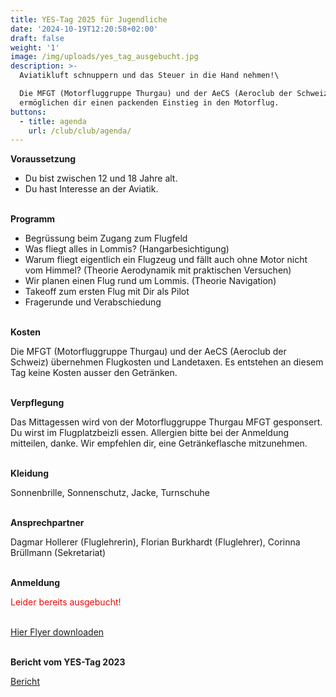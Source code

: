 ```yaml
---
title: YES-Tag 2025 für Jugendliche
date: '2024-10-19T12:20:58+02:00'
draft: false
weight: '1'
image: /img/uploads/yes_tag_ausgebucht.jpg
description: >-
  Aviatikluft schnuppern und das Steuer in die Hand nehmen!\

  Die MFGT (Motorfluggruppe Thurgau) und der AeCS (Aeroclub der Schweiz)
  ermöglichen dir einen packenden Einstieg in den Motorflug.
buttons:
  - title: agenda
    url: /club/club/agenda/
---
```

**Voraussetzung**

* Du bist zwischen 12 und 18 Jahre alt.
* Du hast Interesse an der Aviatik.

\
**Programm**

* Begrüssung beim Zugang zum Flugfeld
* Was fliegt alles in Lommis? (Hangarbesichtigung)
* Warum fliegt eigentlich ein Flugzeug und fällt auch ohne Motor nicht vom Himmel? (Theorie Aerodynamik mit praktischen Versuchen)
* Wir planen einen Flug rund um Lommis. (Theorie Navigation)
* Takeoff zum ersten Flug mit Dir als Pilot
* Fragerunde und Verabschiedung

\
**Kosten**

Die MFGT (Motorfluggruppe Thurgau) und der AeCS (Aeroclub der Schweiz) übernehmen Flugkosten und Landetaxen. Es entstehen an diesem Tag keine Kosten ausser den Getränken.

\
**Verpflegung**

Das Mittagessen wird von der Motorfluggruppe Thurgau MFGT gesponsert. Du wirst im Flugplatzbeizli essen. Allergien bitte bei der Anmeldung mitteilen, danke. Wir empfehlen dir, eine Getränkeflasche mitzunehmen.

\
**Kleidung**

Sonnenbrille, Sonnenschutz, Jacke, Turnschuhe

\
**Ansprechpartner**

Dagmar Hollerer (Fluglehrerin), Florian Burkhardt (Fluglehrer), Corinna Brüllmann (Sekretariat)

\
**Anmeldung**

<!--\*\*Anmeldeschluss ist der 02. Juni 2024 -->

<!--via Mail an: <mailto:info@mfgt.ch> oder per Telefon an: +41 52 366 33 33-->

<font color="red">Leider bereits ausgebucht!</font>

\
[Hier Flyer downloaden](https://drive.google.com/file/d/1-qJyXPWv-tQnE_GcI-SOxN8xNxEk_pM2/view?usp=sharing)

\
**Bericht vom YES-Tag 2023**

[Bericht](https://drive.google.com/file/d/1182vX8ODOELXqh2Ap6F1Ob6qGySCB9tz/view?usp=sharing)
